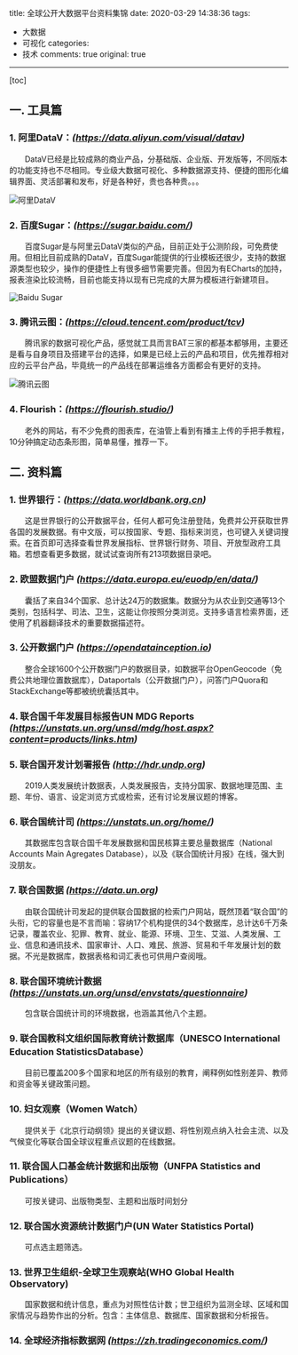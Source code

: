 title: 全球公开大数据平台资料集锦
date: 2020-03-29 14:38:36
tags:
  - 大数据
  - 可视化
categories:
  - 技术
comments: true
original: true

---
[toc]

## 一. 工具篇

### 1. 阿里DataV：*(https://data.aliyun.com/visual/datav)*
&emsp;&emsp;DataV已经是比较成熟的商业产品，分基础版、企业版、开发版等，不同版本的功能支持也不尽相同。专业级大数据可视化、多种数据源支持、便捷的图形化编辑界面、灵活部署和发布，好是各种好，贵也各种贵。。。

![阿里DataV](https://00.imgmini.eastday.com/mobile/20180308/20180308193035_a2f74265bc302dce0607eb44f8e12408_9.jpeg "阿里DataV")

### 2. 百度Sugar：*(https://sugar.baidu.com/)*
&emsp;&emsp;百度Sugar是与阿里云DataV类似的产品，目前正处于公测阶段，可免费使用。但相比目前成熟的DataV，百度Sugar能提供的行业模板还很少，支持的数据源类型也较少，操作的便捷性上有很多细节需要完善。但因为有ECharts的加持，报表渲染比较流畅，目前也能支持以现有已完成的大屏为模板进行新建项目。

![Baidu Sugar](https://img-blog.csdnimg.cn/20181122154623483.jpg?x-oss-process=image/watermark,type_ZmFuZ3poZW5naGVpdGk,shadow_10,text_aHR0cHM6Ly9ibG9nLmNzZG4ubmV0L2h3aHNvbmc=,size_16,color_FFFFFF,t_70 "Baidu Sugar")

### 3. 腾讯云图：*(https://cloud.tencent.com/product/tcv)*
&emsp;&emsp;腾讯家的数据可视化产品，感觉就工具而言BAT三家的都基本都够用，主要还是看与自身项目及搭建平台的选择，如果是已经上云的产品和项目，优先推荐相对应的云平台产品，毕竟统一的产品线在部署运维各方面都会有更好的支持。

![腾讯云图](https://mc.qcloudimg.com/static/img/ffb738e6f802b8b5a3f279fbe1dc1d98/CJ11.png "腾讯云图")

### 4. Flourish：*(https://flourish.studio/)*
&emsp;&emsp;老外的网站，有不少免费的图表库，在油管上看到有播主上传的手把手教程，10分钟搞定动态条形图，简单易懂，推荐一下。

<div class="flourish-embed flourish-bar-chart-race" data-src="visualisation/1718608">
<script src="https://public.flourish.studio/resources/embed.js"></script>
</div>


## 二. 资料篇

### 1. 世界银行：*(https://data.worldbank.org.cn)*

&emsp;&emsp;这是世界银行的公开数据平台，任何人都可免注册登陆，免费并公开获取世界各国的发展数据。有中文版，可以按国家、专题、指标来浏览，也可键入关键词搜索。在首页即可选择查看世界发展指标、世界银行财务、项目、开放型政府工具箱。若想查看更多数据，就试试查询所有213项数据目录吧。

### 2. 欧盟数据门户 *(https://data.europa.eu/euodp/en/data/)*

&emsp;&emsp;囊括了来自34个国家、总计达24万的数据集。数据分为从农业到交通等13个类别，包括科学、司法、卫生，这能让你按照分类浏览。支持多语言检索界面，还使用了机器翻译技术的重要数据描述符。

### 3. 公开数据门户 *(https://opendatainception.io)*

&emsp;&emsp;整合全球1600个公开数据门户的数据目录，如数据平台OpenGeocode（免费公共地理位置数据库），Dataportals（公开数据门户），问答门户Quora和StackExchange等都被统统囊括其中。

### 4. 联合国千年发展目标报告UN MDG Reports *(https://unstats.un.org/unsd/mdg/host.aspx?content=products/links.htm)*

### 5. 联合国开发计划署报告 *(http://hdr.undp.org)*
&emsp;&emsp;2019人类发展统计数据表，人类发展报告，支持分国家、数据地理范围、主题、年份、语言、设定浏览方式或检索，还有讨论发展议题的博客。

### 6. 联合国统计司 *(https://unstats.un.org/home/)*
&emsp;&emsp;其数据库包含联合国千年发展数据和国民核算主要总量数据库（National Accounts Main Agregates Database），以及《联合国统计月报》在线，强大到没朋友。

### 7. 联合国数据 *(https://data.un.org)*
&emsp;&emsp;由联合国统计司发起的提供联合国数据的检索门户网站，既然顶着“联合国”的头衔，它的容量也是不言而喻：容纳17个机构提供的34个数据库，总计达6千万条记录，覆盖农业、犯罪、教育、就业、能源、环境、卫生、艾滋、人类发展、工业、信息和通讯技术、国家审计、人口、难民、旅游、贸易和千年发展计划的数据。不光是数据库，数据表格和词汇表也可供用户查阅哦。

### 8. 联合国环境统计数据 *(https://unstats.un.org/unsd/envstats/questionnaire)*
&emsp;&emsp;包含联合国统计司的环境数据，也涵盖其他八个主题。

### 9. 联合国教科文组织国际教育统计数据库（UNESCO International Education StatisticsDatabase）
&emsp;&emsp;目前已覆盖200多个国家和地区的所有级别的教育，阐释例如性别差异、教师和资金等关键政策问题。

### 10. 妇女观察（Women Watch）
&emsp;&emsp;提供关于《北京行动纲领》提出的关键议题、将性别观点纳入社会主流、以及气候变化等联合国全球议程重点议题的在线数据。

### 11. 联合国人口基金统计数据和出版物（UNFPA Statistics and Publications）
&emsp;&emsp;可按关键词、出版物类型、主题和出版时间划分

### 12. 联合国水资源统计数据门户(UN Water Statistics Portal)
&emsp;&emsp;可点选主题筛选。

### 13. 世界卫生组织-全球卫生观察站(WHO Global Health Observatory)
&emsp;&emsp;国家数据和统计信息，重点为对照性估计数；世卫组织为监测全球、区域和国家情况与趋势作出的分析。包含：主体信息、数据库、国家数据和分析报告。

### 14. 全球经济指标数据网 *(https://zh.tradingeconomics.com/)*
